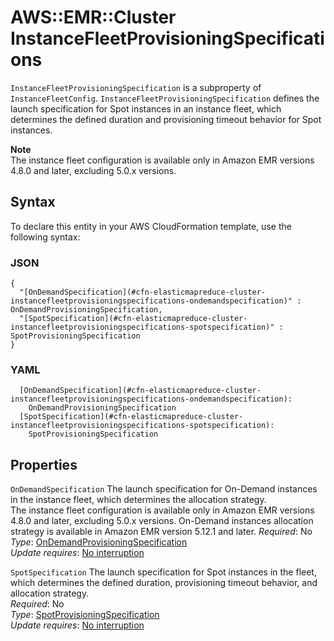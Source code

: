 # AWS::EMR::Cluster InstanceFleetProvisioningSpecifications<a name="aws-properties-elasticmapreduce-cluster-instancefleetprovisioningspecifications"></a>

`InstanceFleetProvisioningSpecification` is a subproperty of `InstanceFleetConfig`\. `InstanceFleetProvisioningSpecification` defines the launch specification for Spot instances in an instance fleet, which determines the defined duration and provisioning timeout behavior for Spot instances\.

**Note**  
The instance fleet configuration is available only in Amazon EMR versions 4\.8\.0 and later, excluding 5\.0\.x versions\.

## Syntax<a name="aws-properties-elasticmapreduce-cluster-instancefleetprovisioningspecifications-syntax"></a>

To declare this entity in your AWS CloudFormation template, use the following syntax:

### JSON<a name="aws-properties-elasticmapreduce-cluster-instancefleetprovisioningspecifications-syntax.json"></a>

```
{
  "[OnDemandSpecification](#cfn-elasticmapreduce-cluster-instancefleetprovisioningspecifications-ondemandspecification)" : OnDemandProvisioningSpecification,
  "[SpotSpecification](#cfn-elasticmapreduce-cluster-instancefleetprovisioningspecifications-spotspecification)" : SpotProvisioningSpecification
}
```

### YAML<a name="aws-properties-elasticmapreduce-cluster-instancefleetprovisioningspecifications-syntax.yaml"></a>

```
  [OnDemandSpecification](#cfn-elasticmapreduce-cluster-instancefleetprovisioningspecifications-ondemandspecification): 
    OnDemandProvisioningSpecification
  [SpotSpecification](#cfn-elasticmapreduce-cluster-instancefleetprovisioningspecifications-spotspecification): 
    SpotProvisioningSpecification
```

## Properties<a name="aws-properties-elasticmapreduce-cluster-instancefleetprovisioningspecifications-properties"></a>

`OnDemandSpecification`  <a name="cfn-elasticmapreduce-cluster-instancefleetprovisioningspecifications-ondemandspecification"></a>
 The launch specification for On\-Demand instances in the instance fleet, which determines the allocation strategy\.   
The instance fleet configuration is available only in Amazon EMR versions 4\.8\.0 and later, excluding 5\.0\.x versions\. On\-Demand instances allocation strategy is available in Amazon EMR version 5\.12\.1 and later\.
*Required*: No  
*Type*: [OnDemandProvisioningSpecification](aws-properties-elasticmapreduce-cluster-ondemandprovisioningspecification.md)  
*Update requires*: [No interruption](https://docs.aws.amazon.com/AWSCloudFormation/latest/UserGuide/using-cfn-updating-stacks-update-behaviors.html#update-no-interrupt)

`SpotSpecification`  <a name="cfn-elasticmapreduce-cluster-instancefleetprovisioningspecifications-spotspecification"></a>
The launch specification for Spot instances in the fleet, which determines the defined duration, provisioning timeout behavior, and allocation strategy\.  
*Required*: No  
*Type*: [SpotProvisioningSpecification](aws-properties-elasticmapreduce-cluster-spotprovisioningspecification.md)  
*Update requires*: [No interruption](https://docs.aws.amazon.com/AWSCloudFormation/latest/UserGuide/using-cfn-updating-stacks-update-behaviors.html#update-no-interrupt)